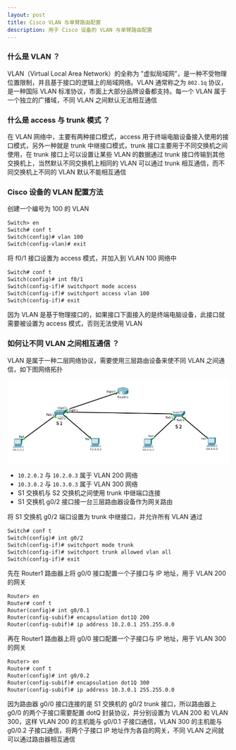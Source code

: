 ```yaml
---
layout: post
title: Cisco VLAN 与单臂路由配置
description: 用于 Cisco 设备的 VLAN 与单臂路由配置
---
```


### 什么是 VLAN ？

VLAN（Virtual Local Area Network）的全称为 "虚拟局域网"，是一种不受物理位置限制，并且基于接口的逻辑上的局域网络。VLAN 通常称之为 `802.1q` 协议，是一种国际 VLAN 标准协议，市面上大部分品牌设备都支持。每一个 VLAN 属于一个独立的广播域，不同 VLAN 之间默认无法相互通信

### 什么是 access 与 trunk 模式 ？

在 VLAN 网络中，主要有两种接口模式，access 用于终端电脑设备接入使用的接口模式，另外一种就是 trunk 中继接口模式，trunk 接口主要用于不同交换机之间使用，在 trunk 接口上可以设置让某些 VLAN 的数据通过 trunk 接口传输到其他交换机上，当然默认不同交换机上相同的 VLAN 可以通过 trunk 相互通信，而不同交换机上不同的 VLAN 默认不能相互通信

### Cisco 设备的 VLAN 配置方法

创建一个编号为 100 的 VLAN

    Switch> en
    Switch# conf t
    Switch(config)# vlan 100
    Switch(config-vlan)# exit

将 f0/1 接口设置为 access 模式，并加入到 VLAN 100 网络中

    Switch# conf t
    Switch(config)# int f0/1
    Switch(config-if)# switchport mode access 
    Switch(config-if)# switchport access vlan 100
    Switch(config-if)# exit

因为 VLAN 是基于物理接口的，如果接口下面接入的是终端电脑设备，此接口就需要被设置为 access 模式，否则无法使用 VLAN

### 如何让不同 VLAN 之间相互通信 ？

VLAN 是属于一种二层网络协议，需要使用三层路由设备来使不同 VLAN 之间通信，如下图网络拓扑

![vlan-router-on-a-stick.png](/assets/img/vlan-router-on-a-stick.png)

- `10.2.0.2` 与 `10.2.0.3` 属于 VLAN 200 网络
- `10.3.0.2` 与 `10.3.0.3` 属于 VLAN 300 网络
- S1 交换机与 S2 交换机之间使用 trunk 中继端口连接
- S1 交换机 g0/2 接口接一台三层路由器设备作为网关路由

将 S1 交换机 g0/2 端口设置为 trunk 中继接口，并允许所有 VLAN 通过

    Switch# conf t
    Switch(config)# int g0/2
    Switch(config-if)# switchport mode trunk
    Switch(config-if)# switchport trunk allowed vlan all
    Switch(config-if)# exit

先在 Router1 路由器上将 g0/0 接口配置一个子接口与 IP 地址，用于 VLAN 200 的网关

    Router> en
    Router# conf t
    Router(config)# int g0/0.1
    Router(config-subif)# encapsulation dot1Q 200
    Router(config-subif)# ip address 10.2.0.1 255.255.0.0

再在 Router1 路由器上将 g0/0 接口配置一个子接口与 IP 地址，用于 VLAN 300 的网关

    Router> en
    Router# conf t
    Router(config)# int g0/0.2
    Router(config-subif)# encapsulation dot1Q 300
    Router(config-subif)# ip address 10.3.0.1 255.255.0.0

因为路由器 g0/0 接口连接的是 S1 交换机的 g0/2 trunk 接口，所以路由器上 g0/0 的两个子接口需要配置 dotQ 封装协议，并分别设置为 VLAN 200 和 VLAN 300，这样 VLAN 200 的主机能与 g0/0.1 子接口通信，VLAN 300 的主机能与 g0/0.2 子接口通信，将两个子接口 IP 地址作为各自的网关，不同 VLAN 之间就可以通过路由器相互通信